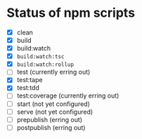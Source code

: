 # Status of npm scripts
- [x] clean
- [x] build
- [x] build:watch
- [x] `build:watch:tsc`
- [x] `build:watch:rollup`
- [ ] test (currently erring out)
- [x] test:tape
- [x] test:tdd
- [ ] test:coverage (currently erring out)
- [ ] start (not yet configured)
- [ ] serve (not yet configured)
- [ ] prepublish (erring out)
- [ ] postpublish (erring out)
